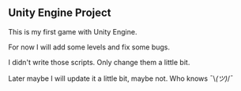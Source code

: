 ## Unity Engine Project

This is my first game with Unity Engine.

For now I will add some levels and fix some bugs.

I didn't write those scripts. Only change them a little bit.

Later maybe I will update it a little bit, maybe not. Who knows ¯\\_(ツ)_/¯

